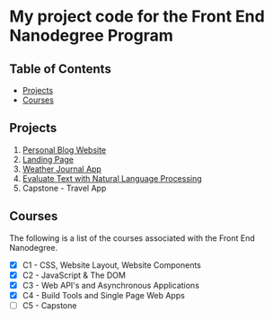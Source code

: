 # My project code for the Front End Nanodegree Program

## Table of Contents

* [Projects](#projects)
* [Courses](#courses)

## Projects

1. [Personal Blog Website](https://kwoner61.github.io/personal-blog)
2. [Landing Page](https://kwoner61.github.io/fend/projects/landing-page/)
3. [Weather Journal App](https://github.com/kwoner61/fend/tree/master/projects/weather-journal-app)
4. [Evaluate Text with Natural Language Processing](https://github.com/kwoner61/fend/tree/master/projects/evaluate-news-nlp)
5. Capstone - Travel App

## Courses

The following is a list of the courses associated with the Front End Nanodegree.

* [x] C1 - CSS, Website Layout, Website Components
* [x] C2 - JavaScript & The DOM
* [x] C3 - Web API's and Asynchronous Applications
* [x] C4 - Build Tools and Single Page Web Apps
* [ ] C5 - Capstone
